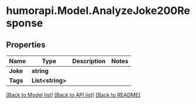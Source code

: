# humorapi.Model.AnalyzeJoke200Response

## Properties

Name | Type | Description | Notes
------------ | ------------- | ------------- | -------------
**Joke** | **string** |  | 
**Tags** | **List&lt;string&gt;** |  | 

[[Back to Model list]](../README.md#documentation-for-models) [[Back to API list]](../README.md#documentation-for-api-endpoints) [[Back to README]](../README.md)

